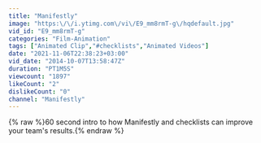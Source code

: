 ```yaml
---
title: "Manifestly"
image: "https:\/\/i.ytimg.com\/vi\/E9_mm8rmT-g\/hqdefault.jpg"
vid_id: "E9_mm8rmT-g"
categories: "Film-Animation"
tags: ["Animated Clip","#checklists","Animated Videos"]
date: "2021-11-06T22:38:23+03:00"
vid_date: "2014-10-07T13:58:47Z"
duration: "PT1M5S"
viewcount: "1897"
likeCount: "2"
dislikeCount: "0"
channel: "Manifestly"
---
```

{% raw %}60 second intro to how Manifestly and checklists can improve your team's results.{% endraw %}
